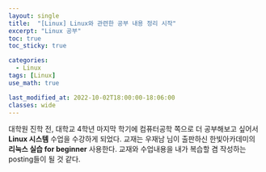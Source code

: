 ```yaml
---
layout: single
title:  "[Linux] Linux와 관련한 공부 내용 정리 시작"
excerpt: "Linux 공부"
toc: true
toc_sticky: true

categories:
  - Linux
tags: [Linux]
use_math: true

last_modified_at: 2022-10-02T18:00:00-18:06:00
classes: wide
---
```


대학원 진학 전, 대학교 4학년 마지막 학기에 컴퓨터공학 쪽으로 더 공부해보고 싶어서 **Linux 시스템** 수업을 수강하게 되었다.
교재는 우재남 님이 출판하신 한빛아카데미의 **리눅스 실습 for beginner** 사용한다.
교재와 수업내용을 내가 복습할 겸 작성하는 posting들이 될 것 같다.

